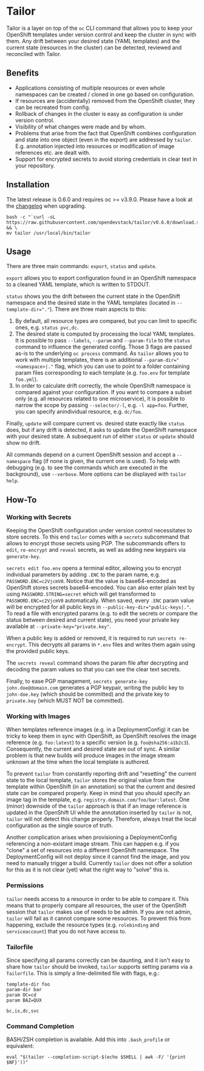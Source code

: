 # Tailor

Tailor is a layer on top of the `oc` CLI command that allows you to keep your OpenShift templates under version control and keep the cluster in sync with them. Any drift between your desired state (YAML templates) and the current state (resources in the cluster) can be detected, reviewed and reconciled with Tailor.

## Benefits

* Applications consisting of multiple resources or even whole namespaces can be created / cloned in one go based on configuration.
* If resources are (accidentally) removed from the OpenShift cluster, they can be recreated from config.
* Rollback of changes in the cluster is easy as configuration is under version control.
* Visibility of what changes were made and by whom.
* Problems that arise from the fact that OpenShift combines configuration and state into one object (even in the export) are addressed by `tailor`. E.g. annotation injected into resources or modification of image references etc. are dealt with.
* Support for encrypted secrets to avoid storing credentials in clear text in your repository.

## Installation

The latest release is 0.6.0 and requires oc >= v3.9.0.
Please have a look at the [changelog](https://github.com/opendevstack/tailor/blob/master/CHANGELOG.md) when upgrading.

```
bash -c "`curl -sL https://raw.githubusercontent.com/opendevstack/tailor/v0.6.0/download.sh`" && \
mv tailor /usr/local/bin/tailor
```

## Usage

There are three main commands: `export`, `status` and `update`.

`export` allows you to export configuration found in an OpenShift namespace to a cleaned YAML template, which is written to STDOUT.

`status` shows you the drift between the current state in the OpenShift namespace and the desired state in the YAML templates (located in `--template-dir="."`). There are three main aspects to this:
1. By default, all resource types are compared, but you can limit to specific ones, e.g. `status pvc,dc`.
2. The desired state is computed by processing the local YAML templates. It is possible to pass `--labels`, `--param` and `--param-file` to the `status` command to influence the generated config. Those 3 flags are passed as-is to the underlying `oc process` command. As `tailor` allows you to work with multiple templates, there is an additional `--param-dir="<namespace>|."` flag, which you can use to point to a folder containing param files corresponding to each template (e.g. `foo.env` for template `foo.yml`).
3. In order to calculate drift correctly, the whole OpenShift namespace is compared against your configuration. If you want to compare a subset only (e.g. all resources related to one microservice), it is possible to narrow the scope by passing `--selector/-l`, e.g. `-l app=foo`. Further, you can specify anindividual resource, e.g. `dc/foo`.

Finally, `update` will compare current vs. desired state exactly like `status` does, but if any drift is detected, it asks to update the OpenShift namespace with your desired state. A subsequent run of either `status` or `update` should show no drift.

All commands depend on a current OpenShift session and accept a `--namespace` flag (if none is given, the current one is used). To help with debugging (e.g. to see the commands which are executed in the background), use `--verbose`. More options can be displayed with `tailor help`.

## How-To

### Working with Secrets

Keeping the OpenShift configuration under version control necessitates to store secrets. To this end `tailor` comes with a `secrets` subcommand that allows to encrypt those secrets using PGP. The subcommands offers to `edit`, `re-encrypt` and `reveal` secrets, as well as adding new keypairs via `generate-key`.

`secrets edit foo.env` opens a terminal editor, allowing you to encrypt individual parameters by adding `.ENC` to the param name, e.g. `PASSWORD.ENC=c2VjcmV0`. Notice that the value is base64-encoded as OpenShift stores secrets base64-encoded. You can also enter plain text by using `PASSWORD.STRING=secret` which will get transformed to `PASSWORD.ENC=c2VjcmV0` automatically. When saved, every `.ENC` param value will be encrypted for all public keys in `--public-key-dir="public-keys|."`. To read a file with encrypted params (e.g. to edit the secrets or compare the status between desired and current state), you need your private key available at `--private-key="private.key"`.

When a public key is added or removed, it is required to run `secrets re-encrypt`. This decrypts all params in `*.env` files and writes them again using the provided public keys.

The `secrets reveal` command shows the param file after decrypting and decoding the param values so that you can see the clear text secrets.

Finally, to ease PGP management, `secrets generate-key john.doe@domain.com` generates a PGP keypair, writing the public key to `john-doe.key` (which should be committed) and the private key to `private.key` (which MUST NOT be committed).

### Working with Images

When templates reference images (e.g. in a DeploymentConfig) it can be tricky to keep them in sync with OpenShift, as OpenShift resolves the image reference (e.g. `foo:latest`) to a specific version (e.g. `foo@sha256:a1b2c3`). Consequently, the current and desired state are out of sync. A similar problem is that new builds will produce images in the image stream unknown at the time when the local template is authored.

To prevent `tailor` from constantly reporting drift and "resetting" the current state to the local template, `tailor` stores the original value from the template within OpenShift (in an annotation) so that the current and desired state can be compared properly. Keep in mind that you should specify an image tag in the template, e.g. `registry.domain.com/foo/bar:latest`. One (minor) downside of the `tailor` approach is that if an image reference is updated in the OpenShift UI while the annotation inserted by `tailor` is not, `tailor` will not detect this change properly. Therefore, always treat the local configuration as the single source of truth.

Another complication arises when provisioning a DeploymentConfig referencing a non-existant image stream. This can happen e.g. if you "clone" a set of resources into a different OpenShift namespace. The DeploymentConfig will not deploy since it cannot find the image, and you need to manually trigger a build. Currently `tailor` does not offer a solution for this as it is not clear (yet) what the right way to "solve" this is.

### Permissions

`tailor` needs access to a resource in order to be able to compare it. This means that to properly compare all resources, the user of the OpenShift session that `tailor` makes use of needs to be admin. If you are not admin, `tailor` will fail as it cannot compare some resources. To prevent this from happening, exclude the resource types (e.g. `rolebinding` and `serviceaccount`) that you do not have access to.

### Tailorfile

Since specifying all params correctly can be daunting, and it isn't easy to share how `tailor` should be invoked, `tailor` supports setting params via a `Tailorfile`. This is simply a line-delimited file with flags, e.g.:
```
template-dir foo
param-dir bar
param OC=cd
param BAZ=QUX

bc,is,dc,svc
```

### Command Completion

BASH/ZSH completion is available. Add this into `.bash_profile` or equivalent:
```
eval "$(tailor --completion-script-$(echo $SHELL | awk -F/ '{print $NF}'))"
```






